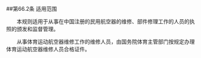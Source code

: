 ##第66.2条    适用范围

　　本规则适用于从事在中国注册的民用航空器的维修、部件修理工作的人员的执照的颁发和监督管理。

　　从事体育运动航空器维修工作的维修人员，由国务院体育主管部门按规定办理体育运动航空器维修人员合格证件。